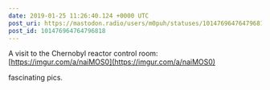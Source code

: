 ```yaml
---
date: 2019-01-25 11:26:40.124 +0000 UTC
post_uri: https://mastodon.radio/users/m0puh/statuses/101476964764796818
post_id: 101476964764796818
---
```

A visit to the Chernobyl reactor control room: [https://imgur.com/a/naiMOS0](https://imgur.com/a/naiMOS0)

fascinating pics.


